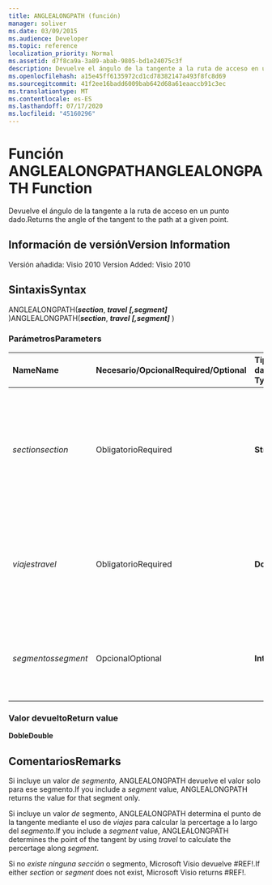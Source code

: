 ```yaml
---
title: ANGLEALONGPATH (función)
manager: soliver
ms.date: 03/09/2015
ms.audience: Developer
ms.topic: reference
localization_priority: Normal
ms.assetid: d7f8ca9a-3a89-abab-9805-bd1e24075c3f
description: Devuelve el ángulo de la tangente a la ruta de acceso en un punto dado.
ms.openlocfilehash: a15e45ff6135972cd1cd78382147a493f8fc8d69
ms.sourcegitcommit: 41f2ee16badd6009bab642d68a61eaaccb91c3ec
ms.translationtype: MT
ms.contentlocale: es-ES
ms.lasthandoff: 07/17/2020
ms.locfileid: "45160296"
---
```

# <a name="anglealongpath-function"></a><span data-ttu-id="5d9d5-103">Función ANGLEALONGPATH</span><span class="sxs-lookup"><span data-stu-id="5d9d5-103">ANGLEALONGPATH Function</span></span>

<span data-ttu-id="5d9d5-104">Devuelve el ángulo de la tangente a la ruta de acceso en un punto dado.</span><span class="sxs-lookup"><span data-stu-id="5d9d5-104">Returns the angle of the tangent to the path at a given point.</span></span>
  
## <a name="version-information"></a><span data-ttu-id="5d9d5-105">Información de versión</span><span class="sxs-lookup"><span data-stu-id="5d9d5-105">Version Information</span></span>

<span data-ttu-id="5d9d5-106">Versión añadida: Visio 2010
</span><span class="sxs-lookup"><span data-stu-id="5d9d5-106">Version Added: Visio 2010</span></span> 
  
## <a name="syntax"></a><span data-ttu-id="5d9d5-107">Sintaxis</span><span class="sxs-lookup"><span data-stu-id="5d9d5-107">Syntax</span></span>

<span data-ttu-id="5d9d5-108">ANGLEALONGPATH(***section***, ***travel*** ***[,segment]*** )</span><span class="sxs-lookup"><span data-stu-id="5d9d5-108">ANGLEALONGPATH(***section***, ***travel*** ***[,segment]*** )</span></span> 
  
### <a name="parameters"></a><span data-ttu-id="5d9d5-109">Parámetros</span><span class="sxs-lookup"><span data-stu-id="5d9d5-109">Parameters</span></span>

|<span data-ttu-id="5d9d5-110">**Name**</span><span class="sxs-lookup"><span data-stu-id="5d9d5-110">**Name**</span></span>|<span data-ttu-id="5d9d5-111">**Necesario/Opcional**</span><span class="sxs-lookup"><span data-stu-id="5d9d5-111">**Required/Optional**</span></span>|<span data-ttu-id="5d9d5-112">**Tipo de datos**</span><span class="sxs-lookup"><span data-stu-id="5d9d5-112">**Data Type**</span></span>|<span data-ttu-id="5d9d5-113">**Descripción**</span><span class="sxs-lookup"><span data-stu-id="5d9d5-113">**Description**</span></span>|
|:-----|:-----|:-----|:-----|
| <span data-ttu-id="5d9d5-114">_section_</span><span class="sxs-lookup"><span data-stu-id="5d9d5-114">_section_</span></span> <br/> |<span data-ttu-id="5d9d5-115">Obligatorio</span><span class="sxs-lookup"><span data-stu-id="5d9d5-115">Required</span></span>  <br/> |<span data-ttu-id="5d9d5-116">**String**</span><span class="sxs-lookup"><span data-stu-id="5d9d5-116">**String**</span></span> <br/> |<span data-ttu-id="5d9d5-117">Sección de geometría que representa la ruta de acceso, especificada por una referencia a su celda Path (por ejemplo, Geometry1.Path).</span><span class="sxs-lookup"><span data-stu-id="5d9d5-117">The Geometry section that represents the path, specified by a reference to its Path cell (for example, Geometry1.Path).</span></span>  <br/> |
| <span data-ttu-id="5d9d5-118">_viajes_</span><span class="sxs-lookup"><span data-stu-id="5d9d5-118">_travel_</span></span> <br/> |<span data-ttu-id="5d9d5-119">Obligatorio</span><span class="sxs-lookup"><span data-stu-id="5d9d5-119">Required</span></span>  <br/> |<span data-ttu-id="5d9d5-120">**Double**</span><span class="sxs-lookup"><span data-stu-id="5d9d5-120">**Double**</span></span> <br/> |<span data-ttu-id="5d9d5-p101">Porcentaje a lo largo de la ruta de acceso, desde el punto inicial hasta el punto final. Debe ser un valor entre 0 y 1.</span><span class="sxs-lookup"><span data-stu-id="5d9d5-p101">The percentage along the path from begin point to end point. Must be between 0 and 1.</span></span>  <br/> |
| <span data-ttu-id="5d9d5-123">_segmentos_</span><span class="sxs-lookup"><span data-stu-id="5d9d5-123">_segment_</span></span> <br/> |<span data-ttu-id="5d9d5-124">Opcional</span><span class="sxs-lookup"><span data-stu-id="5d9d5-124">Optional</span></span>  <br/> |<span data-ttu-id="5d9d5-125">**Integer**</span><span class="sxs-lookup"><span data-stu-id="5d9d5-125">**Integer**</span></span> <br/> |<span data-ttu-id="5d9d5-126">Segmento basado en 1 de la ruta de acceso en el cual se calcula el ángulo de la tangente.</span><span class="sxs-lookup"><span data-stu-id="5d9d5-126">The 1-based segment of the path at which to calculate the tangent angle.</span></span>  <br/> |
   
### <a name="return-value"></a><span data-ttu-id="5d9d5-127">Valor devuelto</span><span class="sxs-lookup"><span data-stu-id="5d9d5-127">Return value</span></span>

 <span data-ttu-id="5d9d5-128">**Doble**</span><span class="sxs-lookup"><span data-stu-id="5d9d5-128">**Double**</span></span>
  
## <a name="remarks"></a><span data-ttu-id="5d9d5-129">Comentarios</span><span class="sxs-lookup"><span data-stu-id="5d9d5-129">Remarks</span></span>

<span data-ttu-id="5d9d5-130">Si incluye un valor  _de segmento,_ ANGLEALONGPATH devuelve el valor solo para ese segmento.</span><span class="sxs-lookup"><span data-stu-id="5d9d5-130">If you include a  _segment_ value, ANGLEALONGPATH returns the value for that segment only.</span></span> 
  
<span data-ttu-id="5d9d5-131">Si incluye un valor  _de_ segmento, ANGLEALONGPATH determina el punto de la tangente mediante el uso de  _viajes_ para calcular la percertage a lo largo del  _segmento_.</span><span class="sxs-lookup"><span data-stu-id="5d9d5-131">If you include a  _segment_ value, ANGLEALONGPATH determines the point of the tangent by using  _travel_ to calculate the percertage along  _segment_.</span></span>
  
<span data-ttu-id="5d9d5-132">Si no _existe ninguna_ _sección_ o segmento, Microsoft Visio devuelve #REF!.</span><span class="sxs-lookup"><span data-stu-id="5d9d5-132">If either  _section_ or  _segment_ does not exist, Microsoft Visio returns #REF!.</span></span> 
  

